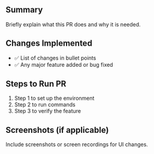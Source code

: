 ## Summary

Briefly explain what this PR does and why it is needed.

## Changes Implemented

- ✅ List of changes in bullet points
- ✅ Any major feature added or bug fixed

## Steps to Run PR

1. Step 1 to set up the environment
2. Step 2 to run commands
3. Step 3 to verify the feature

## Screenshots (if applicable)

Include screenshots or screen recordings for UI changes.




